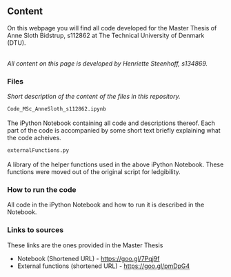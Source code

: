 ## Content
On this webpage you will find all code developed for the Master Thesis of Anne Sloth Bidstrup, s112862 at The Technical University of Denmark (DTU). <br></br>

*All content on this page is developed by Henriette Steenhoff, s134869.*

### Files
*Short description of the content of the files in this repository.*

``Code_MSc_AnneSloth_s112862.ipynb`` <br></br>
The iPython Notebook containing all code and descriptions thereof. Each part of the code is accompanied by some short text briefly explaining what the code acheives.

``externalFunctions.py`` <br></br>
A library of the helper functions used in the above iPython Notebook. These functions were moved out of the original script for ledgibility.

### How to run the code
All code in the iPython Notebook and how to run it is described in the Notebook.

### Links to sources
These links are the ones provided in the Master Thesis
* Notebook (Shortened URL) - https://goo.gl/7Pqj9f
* External functions (shortened URL) - https://goo.gl/pmDpG4
